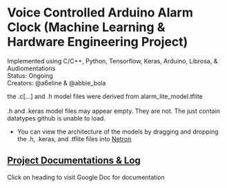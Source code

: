 # Voice Controlled Arduino Alarm Clock (Machine Learning & Hardware Engineering Project)
Implemented using C/C++, Python, Tensorflow, Keras, Arduino, Librosa, & Audiomentations <br>
Status: Ongoing <br>
Creators: @a6eline & @abbie_bola

the .c[...] and .h model files were derived from alarm_lite_model.tflite <br> <br>
.h and .keras model files may appear empty. They are not. The just contain datatypes github is unable to load.
+ You can view the architecture of the models by dragging and dropping the .h, .keras, and .tflite files into [Netron](https://netron.app/)
## [Project Documentations & Log](https://docs.google.com/document/d/1WiQw86Ue8yddEHVPHRZVkMrpHQOxgGgfX3WtC2Yl9dU/edit?usp=sharing)
Click on heading to visit Google Doc for documentation

